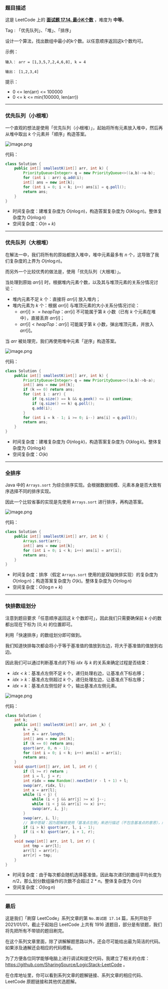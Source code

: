 ### 题目描述

这是 LeetCode 上的 **[面试题 17.14. 最小K个数](https://leetcode-cn.com/problems/smallest-k-lcci/solution/gong-shui-san-xie-yi-ti-si-jie-you-xian-yy5k5/)** ，难度为 **中等**。

Tag : 「优先队列」、「堆」、「排序」



设计一个算法，找出数组中最小的k个数。以任意顺序返回这k个数均可。

示例：
```
输入： arr = [1,3,5,7,2,4,6,8], k = 4

输出： [1,2,3,4]
```

提示：
* 0 <= len(arr) <= 100000
* 0 <= k <= min(100000, len(arr))

---

### 优先队列（小根堆）

一个直观的想法是使用「优先队列（小根堆）」，起始将所有元素放入堆中，然后再从堆中取出 $k$ 个元素并「顺序」构造答案。

![image.png](https://pic.leetcode-cn.com/1630630371-YonbPv-image.png)

代码：
```Java
class Solution {
    public int[] smallestK(int[] arr, int k) {
        PriorityQueue<Integer> q = new PriorityQueue<>((a,b)->a-b);
        for (int i : arr) q.add(i);
        int[] ans = new int[k];
        for (int i = 0; i < k; i++) ans[i] = q.poll();
        return ans;
    }
}
```
* 时间复杂度：建堆复杂度为 $O(n\log{n})$，构造答案复杂度为 $O(k\log{n})$。整体复杂度为 $O(n\log{n})$
* 空间复杂度：$O(n + k)$


---

### 优先队列（大根堆）

在解法一中，我们将所有的原始都放入堆中，堆中元素最多有 $n$ 个，这导致了我们复杂度的上界为 $O(n\log{n})$。

而另外一个比较优秀的做法是，使用「优先队列（大根堆）」。

当处理到原始 $arr[i]$ 时，根据堆内元素个数，以及其与堆顶元素的关系分情况讨论：

* 堆内元素不足 $k$ 个：直接将 $arr[i]$ 放入堆内；
* 堆内元素为 $k$ 个：根据 $arr[i]$ 与堆顶元素的大小关系分情况讨论：
    * $arr[i] >= heapTop$：$arr[i]$ 不可能属于第 $k$ 小数（已有 $k$ 个元素在堆中），直接丢弃 $arr[i]$；
    * $arr[i] < heapTop$：$arr[i]$ 可能属于第 $k$ 小数，弹出堆顶元素，并放入 $arr[i]$。

当 $arr$ 被处理完，我们再使用堆中元素「逆序」构造答案。

![image.png](https://pic.leetcode-cn.com/1630631650-QveEgr-image.png)

代码：
```Java
class Solution {
    public int[] smallestK(int[] arr, int k) {
        PriorityQueue<Integer> q = new PriorityQueue<>((a,b)->b-a);
        int[] ans = new int[k];
        if (k == 0) return ans;
        for (int i : arr) {
            if (q.size() == k && q.peek() <= i) continue;
            if (q.size() == k) q.poll();
            q.add(i);
        }
        for (int i = k - 1; i >= 0; i--) ans[i] = q.poll();
        return ans;
    }
}
```
* 时间复杂度：建堆复杂度为 $O(n\log{k})$，构造答案复杂度为 $O(k\log{k})$。整体复杂度为 $O(n\log{k})$
* 空间复杂度：$O(k)$

---

### 全排序 

Java 中的 `Arrays.sort` 为综合排序实现。会根据数据规模、元素本身是否大致有序选择不同的排序实现。

因此一个比较省事的实现是先使用 `Arrays.sort` 进行排序，再构造答案。

![image.png](https://pic.leetcode-cn.com/1630632155-rYknWb-image.png)

代码：
```Java
class Solution {
    public int[] smallestK(int[] arr, int k) {
        Arrays.sort(arr);
        int[] ans = new int[k];
        for (int i = 0; i < k; i++) ans[i] = arr[i];
        return ans;
    }
}
```
* 时间复杂度：排序（假定 `Arrays.sort` 使用的是双轴快排实现）的复杂度为 $O(n\log{n})$；构造答案复杂度为 $O(k)$。整体复杂度为 $O(n\log{n})$
* 空间复杂度：$O(\log{n} + k)$

---

### 快排数组划分

注意到题目要求「任意顺序返回这 $k$ 个数即可」，因此我们只需要确保前 $k$ 小的数都出现在下标为 $[0, k)$ 的位置即可。

利用「快速排序」的数组划分即可做到。

我们知道快排每次都会将小于等于基准值的值放到左边，将大于基准值的值放到右边。

因此我们可以通过判断基准点的下标 $idx$ 与 $k$ 的关系来确定过程是否结束：

* $idx < k$：基准点左侧不足 $k$ 个，递归处理右边，让基准点下标右移；
* $idx > k$：基准点左侧超过 $k$ 个，递归处理左边，让基准点下标左移；
* $idx = k$：基准点左侧恰好 $k$ 个，输出基准点左侧元素。

![image.png](https://pic.leetcode-cn.com/1630636369-lgrOqU-image.png)

代码：
```Java
class Solution {
    int k;
    public int[] smallestK(int[] arr, int _k) {
        k = _k;
        int n = arr.length;
        int[] ans = new int[k];
        if (k == 0) return ans;
        qsort(arr, 0, n - 1);
        for (int i = 0; i < k; i++) ans[i] = arr[i];
        return ans;
    }
    void qsort(int[] arr, int l, int r) {
        if (l >= r) return ;
        int i = l, j = r;
        int ridx = new Random().nextInt(r - l + 1) + l;
        swap(arr, ridx, l);
        int x = arr[l];
        while (i < j) {
            while (i < j && arr[j] >= x) j--;
            while (i < j && arr[i] <= x) i++;
            swap(arr, i, j);
        }
        swap(arr, i, l);
        // 集中答疑：因为题解是使用「基准点左侧」来进行描述（不包含基准点的意思），所以这里用的 k（写成 k - 1 也可以滴
        if (i > k) qsort(arr, l, i - 1);
        if (i < k) qsort(arr, i + 1, r);
    }
    void swap(int[] arr, int l, int r) {
        int tmp = arr[l];
        arr[l] = arr[r];
        arr[r] = tmp;
    }
}
```
* 时间复杂度：由于每次都会随机选择基准值，因此每次递归的数组平均长度为 $n / 2$，那么划分数组操作的次数不会超过 $2 * n$。整体复杂度为 $O(n)$
* 空间复杂度：$O(\log{n})$

---

### 最后

这是我们「刷穿 LeetCode」系列文章的第 `No.面试题 17.14` 篇，系列开始于 2021/01/01，截止于起始日 LeetCode 上共有 1916 道题目，部分是有锁题，我们将先把所有不带锁的题目刷完。

在这个系列文章里面，除了讲解解题思路以外，还会尽可能给出最为简洁的代码。如果涉及通解还会相应的代码模板。

为了方便各位同学能够电脑上进行调试和提交代码，我建立了相关的仓库：https://github.com/SharingSource/LogicStack-LeetCode 。

在仓库地址里，你可以看到系列文章的题解链接、系列文章的相应代码、LeetCode 原题链接和其他优选题解。

